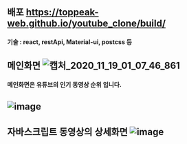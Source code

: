 ## 배포 https://toppeak-web.github.io/youtube_clone/build/
#### 기술 : react, restApi, Material-ui, postcss 등
## 메인화면 ![캡처_2020_11_19_01_07_46_861](https://user-images.githubusercontent.com/60978437/99555449-b1baa600-2a03-11eb-9e61-24bdfb7f13e9.png)
#### 메인화면은 유튜브의 인기 동영상 순위 입니다.
## ![image](https://user-images.githubusercontent.com/60978437/99555732-fa725f00-2a03-11eb-8843-bb22d5be0cdd.png)

## 자바스크립트 동영상의 상세화면 ![image](https://user-images.githubusercontent.com/60978437/99213868-144c5000-2812-11eb-9d19-561a80fb9685.png)
